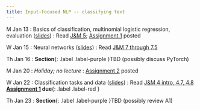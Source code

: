 ```yaml
---
title: Input-focused NLP -- classifying text
---
```


M Jan 13
: Basics of classification, multinomial logistic regression, evaluation ([slides](https://docs.google.com/presentation/d/1lSJZcajzkyuyWgOGhGOgxKG161IBbwKqZ0zD_T7HSjA/edit?usp=sharing))
  : Read  [J&M 5](https://web.stanford.edu/~jurafsky/slp3/5.pdf); [Assignment 1](https://nasmith.github.io/NLP-winter25/assets/docs/A1.pdf) posted

W Jan 15
: Neural networks ([slides](https://docs.google.com/presentation/d/1pukVpIUuliqPo5Lrn43Y0MbpVoF-LZIuDc0yukcXsHU/edit?usp=sharing))
  : Read [J&M 7 through 7.5](https://web.stanford.edu/~jurafsky/slp3/7.pdf)

Th Jan 16
: **Section**{: .label .label-purple }TBD (possibly discuss PyTorch)

M Jan 20
: *Holiday; no lecture*
  : [Assignment 2](../assets/docs/A2.pdf) posted

W Jan 22
: Classification tasks and data ([slides](https://docs.google.com/presentation/d/1kx5h3hoj53ejSby1iVZdeBZpCIkrf81thVQqQbKZY04/edit?usp=sharing))
  : Read [J&M 4 intro, 4.7, 4.8](https://web.stanford.edu/~jurafsky/slp3/4.pdf) **[Assignment 1](../assets/docs/A1.pdf) due**{: .label .label-red }

Th Jan 23
: **Section**{: .label .label-purple }TBD (possibly review A1)
